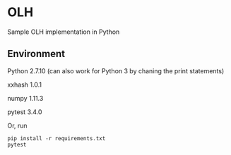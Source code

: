 # OLH
Sample OLH implementation in Python
## Environment
Python 2.7.10 (can also work for Python 3 by chaning the print statements)

xxhash 1.0.1

numpy 1.11.3

pytest 3.4.0

Or, run
```
pip install -r requirements.txt
pytest
```
